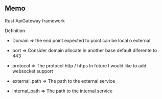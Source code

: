 ## Memo

Rust ApiGateway framework

Definition

- Domain => the end point expected  to point can be local o external
- port => Consider domain allocate in another base default diferente to 443
- protocol => The protocol http / https
    In future I would like to add websocket support

- external_path => The path to the external service
- internal_path => The path to the internal service


